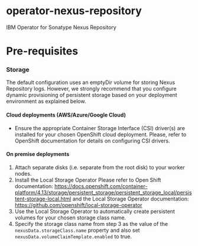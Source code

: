 # operator-nexus-repository
IBM Operator for Sonatype Nexus Repository

# Pre-requisites

### Storage
The default configuration uses an emptyDir volume for storing Nexus Repository logs. However, we strongly recommend that 
you configure dynamic provisioning of persistent storage based on your deployment environment as explained below.
    
#### Cloud deployments (AWS/Azure/Google Cloud)
* Ensure the appropriate Container Storage Interface (CSI) driver(s) are installed for your chosen OpenShift cloud deployment. Please, refer to OpenShift documentation for details on configuring CSI drivers.

#### On premise deployments
1. Attach separate disks (i.e. separate from the root disk) to your worker nodes.
2. Install the Local Storage Operator Please refer to Open Shift documentation: https://docs.openshift.com/container-platform/4.13/storage/persistent_storage/persistent_storage_local/persistent-storage-local.html
  and the Local Storage Operator documentation: https://github.com/openshift/local-storage-operator
3. Use the Local Storage Operator to automatically create persistent volumes for your chosen storage class name.
4. Specify the storage class name from step 3 as the value of the `nexusData.storageClass.name` property and also set `nexusData.volumeClaimTemplate.enabled` to true.